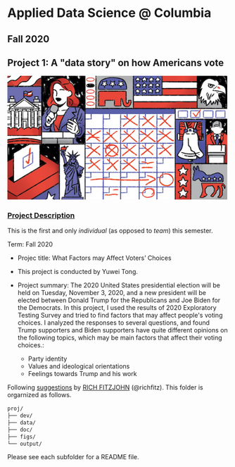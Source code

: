 # Applied Data Science @ Columbia
## Fall 2020
## Project 1: A "data story" on how Americans vote

<img src="figs/title1.jpeg" width="500">

### [Project Description](doc/)
This is the first and only *individual* (as opposed to *team*) this semester. 

Term: Fall 2020

+ Projec title: What Factors may Affect Voters’ Choices
+ This project is conducted by Yuwei Tong.

+ Project summary: The 2020 United States presidential election will be held on Tuesday, November 3, 2020, and a new president will be elected between Donald Trump for the Republicans and Joe Biden for the Democrats. In this project, I used the results of 2020 Exploratory Testing Survey and tried to find factors that may affect people's voting choices. I analyzed the responses to several questions, and found  Trump supporters and Biden supporters have quite different opinions on the following topics, which may be main factors that affect their voting choices.:
    - Party identity
    - Values and ideological orientations
    - Feelings towards Trump and his work  


Following [suggestions](http://nicercode.github.io/blog/2013-04-05-projects/) by [RICH FITZJOHN](http://nicercode.github.io/about/#Team) (@richfitz). This folder is orgarnized as follows.

```
proj/
├── dev/
├── data/
├── doc/
├── figs/
└── output/
```

Please see each subfolder for a README file.
